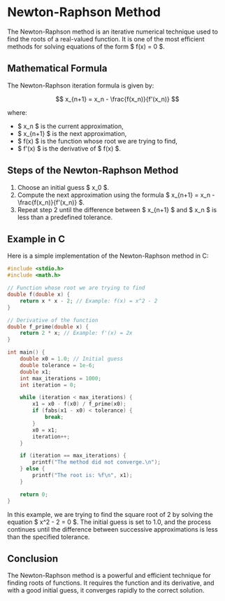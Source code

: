 # Newton-Raphson Method

The Newton-Raphson method is an iterative numerical technique used to find the roots of a real-valued function. It is one of the most efficient methods for solving equations of the form $ f(x) = 0 $.

## Mathematical Formula

The Newton-Raphson iteration formula is given by:

$$ x_{n+1} = x_n - \frac{f(x_n)}{f'(x_n)} $$

where:
- $ x_n $ is the current approximation,
- $ x_{n+1} $ is the next approximation,
- $ f(x) $ is the function whose root we are trying to find,
- $ f'(x) $ is the derivative of $ f(x) $.

## Steps of the Newton-Raphson Method

1. Choose an initial guess $ x_0 $.
2. Compute the next approximation using the formula $ x_{n+1} = x_n - \frac{f(x_n)}{f'(x_n)} $.
3. Repeat step 2 until the difference between $ x_{n+1} $ and $ x_n $ is less than a predefined tolerance.

## Example in C

Here is a simple implementation of the Newton-Raphson method in C:

```c
#include <stdio.h>
#include <math.h>

// Function whose root we are trying to find
double f(double x) {
    return x * x - 2; // Example: f(x) = x^2 - 2
}

// Derivative of the function
double f_prime(double x) {
    return 2 * x; // Example: f'(x) = 2x
}

int main() {
    double x0 = 1.0; // Initial guess
    double tolerance = 1e-6;
    double x1;
    int max_iterations = 1000;
    int iteration = 0;

    while (iteration < max_iterations) {
        x1 = x0 - f(x0) / f_prime(x0);
        if (fabs(x1 - x0) < tolerance) {
            break;
        }
        x0 = x1;
        iteration++;
    }

    if (iteration == max_iterations) {
        printf("The method did not converge.\n");
    } else {
        printf("The root is: %f\n", x1);
    }

    return 0;
}
```

In this example, we are trying to find the square root of 2 by solving the equation $ x^2 - 2 = 0 $. The initial guess is set to 1.0, and the process continues until the difference between successive approximations is less than the specified tolerance.

## Conclusion

The Newton-Raphson method is a powerful and efficient technique for finding roots of functions. It requires the function and its derivative, and with a good initial guess, it converges rapidly to the correct solution.
